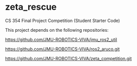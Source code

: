 # zeta_rescue
CS 354 Final Project Competition (Student Starter Code)

This project depends on the following repositories:

https://github.com/JMU-ROBOTICS-VIVA/jmu_ros2_util

https://github.com/JMU-ROBOTICS-VIVA/ros2_aruco.git

https://github.com/JMU-ROBOTICS-VIVA/zeta_competition.git
